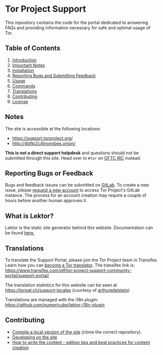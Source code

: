 

# Tor Project Support
This repository contains the code for the portal dedicated to answering FAQs and providing information necessary for safe and optimal usage of Tor.

## Table of Contents

1. [Introduction](#Tor-Project-Support)
1. [Important Notes](##Notes)
1. [Installation](#installation)
1. [Reporting Bugs and Submitting Feedback](##Reporting-Bugs-or-Feedback)
1. [Usage](##What-is-Lektor?)
1. [Commands](#commands)
1. [Translations](##Translations)
1. [Contributing](##contributing)
1. [License](##license)


## Notes

The site is accessible at the following locations:
- https://support.torproject.org/
- http://4bflp2c4tnynnbes.onion/

**This is not a direct support helpdesk** and questions should not be submitted through this site. Head over to ```#tor``` on [OFTC IRC](https://webchat.oftc.net/?channels=tor) instead.

## Reporting Bugs or Feedback

Bugs and feedback issues can be submitted on [GitLab](https://gitlab.torproject.org/tpo/web/support/-/issues). To create a new issue, please [request a new account](https://gitlab.onionize.space/) to access Tor Project's GitLab instance. The process for an account creation may require a couple of hours before another human approves it.

## What is Lektor?
Lektor is the static site generator behind this website. Documentation can be found [here.](https://www.getlektor.com/docs/)

## Translations

To translate the Support Portal, please join the Tor Project team in Transifex. Learn how you can [become a Tor translator](https://community.torproject.org/localization/becoming-tor-translator/).
The transifex link is: https://www.transifex.com/otf/tor-project-support-community-portal/support-portal/

The translation statistics for this website can be seen at https://torpat.ch/support-locales (courtesy of [arthuredelstein](https://github.com/arthuredelstein/))

Translations are managed with the i18n plugin:
https://github.com/numericube/lektor-i18n-plugin

## Contributing
- [Compile a local version of the site](https://gitlab.torproject.org/web/tpo/wikis/Compiling-a-local-version-of-the-website) (clone the correct repository).
- [Developing on the site](https://gitlab.torproject.org/web/tpo/wikis/How-to-develop-on-the-website)
- [How to write the content - edition tips and best practices for content creation](https://gitlab.torproject.org/torproject/web/tpo/wikis/Writing-the-content)


